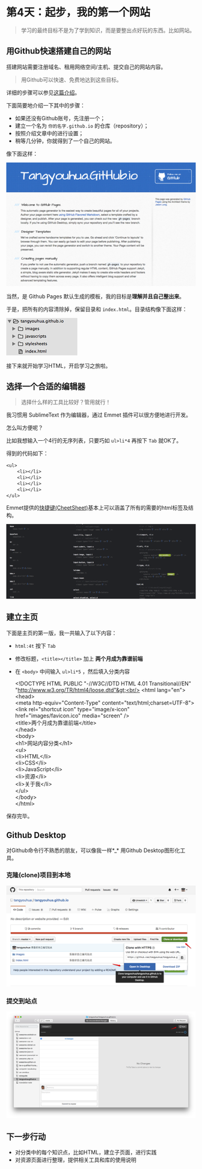 # 第4天：起步，我的第一个网站

> 学习的最终目标不是为了学到知识，而是要整出点好玩的东西。比如网站。

## 用Github快速搭建自己的网站
搭建网站需要注册域名、租用网络空间/主机、提交自己的网站内容。

> 用Github可以快速、免费地达到这些目标。

详细的步骤可以参见[这篇介绍](http://blog.csdn.net/renfufei/article/details/37725057/)。

下面简要地介绍一下其中的步骤：

- 如果还没有Github账号，先注册一个；
- 建立一个名为 `你的名字.github.io` 的仓库（repository）；
- 按照介绍文章中的进行设置；
- 稍等几分钟，你就得到了一个自己的网站。

像下面这样：

![Github Pages](images/github-pages.png)

当然，是 Github Pages 默认生成的模板，我的目标是**理解并且自己整出来**。

于是，把所有的内容清除掉，保留目录和 `index.html`。目录结构像下面这样：

![Web Content V0](images/folders.png)

接下来就开始学习HTML，开启学习之旅啦。

## 选择一个合适的编辑器
> 选择什么样的工具比较好？管用就行！

我习惯用 SublimeText 作为编辑器，通过 Emmet 插件可以很方便地进行开发。

怎么叫方便呢？

比如我想输入一个4行的无序列表，只要巧如 `ul>li*4` 再按下 `Tab` 就OK了。

得到的代码如下：

	<ul>
		<li></li>
		<li></li>
		<li></li>
		<li></li>
	</ul>

Emmet提供的[快捷键(CheetSheet)](http://docs.emmet.io/cheat-sheet/)基本上可以涵盖了所有的需要的html标签及结构。

![Emmet CheetSheet](images/emmet-cheatsheet.png)

## 建立主页
下面是主页的第一版，我一共输入了以下内容：

- `html:4t` 按下 `Tab`
- 修改标题，`<title></title>` 加上 **两个月成为靠谱前端**
- 在 `<body>` 中间输入  `ul>li*5` ，然后填入分类内容



    &lt;!DOCTYPE HTML PUBLIC "-//W3C//DTD HTML 4.01 Transitional//EN" "http://www.w3.org/TR/html4/loose.dtd"&gt;<br/>
    &lt;html lang="en"&gt;<br/>
    &lt;head&gt;<br/>
      &lt;meta http-equiv="Content-Type" content="text/html;charset=UTF-8"&gt;<br/>
      &lt;link rel="shortcut  icon" type="image/x-icon" href="images/favicon.ico" media="screen"  /&gt; <br/>
      &lt;title&gt;两个月成为靠谱前端&lt;/title&gt;<br/>
    &lt;/head&gt;<br/>
    &lt;body&gt;<br/>
      &lt;h1&gt;网站内容分类&lt;/h1&gt;<br/>
      &lt;ul&gt;<br/>
        &lt;li&gt;HTML&lt;/li&gt;<br/>
        &lt;li&gt;CSS&lt;/li&gt;<br/>
        &lt;li&gt;JavaScript&lt;/li&gt;<br/>
        &lt;li&gt;资源&lt;/li&gt;<br/>
        &lt;li&gt;关于我&lt;/li&gt;<br/>
      &lt;/ul&gt;<br/>
    &lt;/body&gt;<br/>
    &lt;/html&gt;


保存完毕。

## Github Desktop
对Github命令行不熟悉的朋友，可以像我一样\*_\* 用Github Desktop图形化工具。

### 克隆(clone)项目到本地
![Github Desktop Clone](images/github-desktop-clone.png)

### 提交到站点
![Github Desktop Sync](images/github-desktop-sync.png)


## 下一步行动
- 对分类中的每个知识点，比如HTML，建立子页面，进行实践
- 对资源页面进行整理，提供相关工具和库的使用说明


